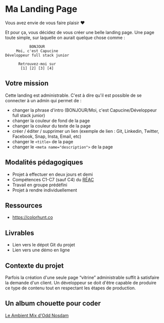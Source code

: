 # Ma Landing Page

Vous avez envie de vous faire plaisir ❤️

Et pour ça, vous décidez de vous créer une belle landing page. Une page toute simple, sur laquelle on aurait quelque chose comme :

```
           BONJOUR
     Moi, c'est Capucine
Développeur full stack junior

      Retrouvez-moi sur
       [1] [2] [3] [4]
```

## Votre mission

Cette landing est administrable. C'est à dire qu'il est possible de se connecter à un admin qui permet de :

- changer la phrase d'intro (BONJOUR/Moi, c'est Capucine/Développeur full stack junior)
- changer la couleur de fond de la page
- changer la couleur du texte de la page
- créer / éditer / supprimer un lien (exemple de lien : Git, Linkedin, Twitter, Facebook, Snap, Insta, Email, etc)
- changer le `<title>` de la page
- changer le `<meta name="description">` de la page

## Modalités pédagogiques

- Projet à effectuer en deux jours et demi
- Compétences C1-C7 (sauf C4) du [RÉAC](https://cdn.hmz.tf/REAC_DWWM_V03_03052018.pdf)
- Travail en groupe prédéfini
- Projet à rendre individuellement

## Ressources

- https://colorhunt.co

## Livrables

- Lien vers le dépot Git du projet
- Lien vers une démo en ligne

## Contexte du projet

Parfois la création d'une seule page “vitrine” administrable suffit à satisfaire la demande d'un client. Un développeur se doit d'être capable de produire ce type de contenu tout en respectant les étapes de production.

## Un album chouette pour coder
[Le Ambient Mix d'Odd Nosdam](https://www.youtube.com/watch?v=t3WeS72cyyw)